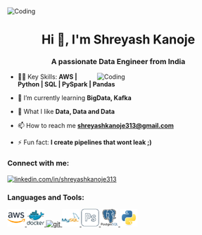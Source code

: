 <img align="center" alt="Coding" width="1200" src="https://github.com/Shreyashkanoje/ExtraPackages/blob/7a4c80c71361baa40e1b7b0a2d9c8ecfce0b0ba0/banner.png">
<h1 align="center">Hi 👋, I'm Shreyash Kanoje</h1>
<h3 align="center">A passionate Data Engineer from India</h3>
<img align="right" alt="Coding" width="300" src="https://github.com/Shreyashkanoje/ExtraPackages/blob/c2d04e52e5198de7ecec12bccf5f1d141c8f45b6/Cloud%20Computing.gif">

- 👨‍💻 Key Skills: **AWS | Python | SQL | PySpark | Pandas**

- 🌱 I’m currently learning **BigData, Kafka**

- 💬 What I like **Data, Data and Data**

- 📫 How to reach me **shreyashkanoje313@gmail.com**

- ⚡ Fun fact: **I create pipelines that wont leak ;)**

<h3 align="left">Connect with me:</h3>
<p align="left">
<a href="https://linkedin.com/in/linkedin.com/in/shreyashkanoje313" target="blank"><img align="center" src="https://raw.githubusercontent.com/rahuldkjain/github-profile-readme-generator/master/src/images/icons/Social/linked-in-alt.svg" alt="linkedin.com/in/shreyashkanoje313" height="30" width="40" /></a>
</p>

<h3 align="left">Languages and Tools:</h3>
<p align="left"> <a href="https://aws.amazon.com" target="_blank" rel="noreferrer"> <img src="https://raw.githubusercontent.com/devicons/devicon/master/icons/amazonwebservices/amazonwebservices-original-wordmark.svg" alt="aws" width="40" height="40"/> </a> <a href="https://www.docker.com/" target="_blank" rel="noreferrer"> <img src="https://raw.githubusercontent.com/devicons/devicon/master/icons/docker/docker-original-wordmark.svg" alt="docker" width="40" height="40"/> </a> <a href="https://git-scm.com/" target="_blank" rel="noreferrer"> <img src="https://www.vectorlogo.zone/logos/git-scm/git-scm-icon.svg" alt="git" width="40" height="40"/> </a> <a href="https://www.mysql.com/" target="_blank" rel="noreferrer"> <img src="https://raw.githubusercontent.com/devicons/devicon/master/icons/mysql/mysql-original-wordmark.svg" alt="mysql" width="40" height="40"/> </a> <a href="https://www.photoshop.com/en" target="_blank" rel="noreferrer"> <img src="https://raw.githubusercontent.com/devicons/devicon/master/icons/photoshop/photoshop-line.svg" alt="photoshop" width="40" height="40"/> </a> <a href="https://www.postgresql.org" target="_blank" rel="noreferrer"> <img src="https://raw.githubusercontent.com/devicons/devicon/master/icons/postgresql/postgresql-original-wordmark.svg" alt="postgresql" width="40" height="40"/> </a> <a href="https://www.python.org" target="_blank" rel="noreferrer"> <img src="https://raw.githubusercontent.com/devicons/devicon/master/icons/python/python-original.svg" alt="python" width="40" height="40"/> </a> </p>
